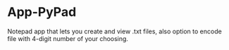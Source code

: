 # App-PyPad
Notepad app that lets you create and view .txt files, also option to encode file with 4-digit number of your choosing.
